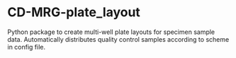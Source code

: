 # CD-MRG-plate_layout
Python package to create multi-well plate layouts for specimen sample data. Automatically distributes quality control samples according to scheme in config file. 
